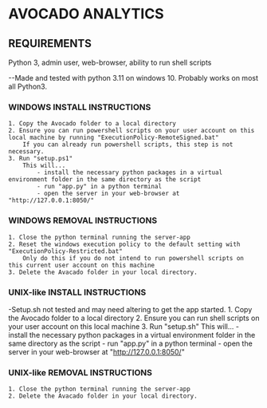 # AVOCADO ANALYTICS

## REQUIREMENTS
Python 3, admin user, web-browser, ability to run shell scripts

--Made and tested with python 3.11 on windows 10. Probably works on most all Python3.

### WINDOWS INSTALL INSTRUCTIONS

	1. Copy the Avocado folder to a local directory
	2. Ensure you can run powershell scripts on your user account on this local machine by running "ExecutionPolicy-RemoteSigned.bat"
		If you can already run powershell scripts, this step is not necessary.
	3. Run "setup.ps1"
		This will...
			- install the necessary python packages in a virtual environment folder in the same directory as the script
			- run "app.py" in a python terminal
			- open the server in your web-browser at "http://127.0.0.1:8050/"

### WINDOWS REMOVAL INSTRUCTIONS

	1. Close the python terminal running the server-app
	2. Reset the windows execution policy to the default setting with "ExecutionPolicy-Restricted.bat"
		Only do this if you do not intend to run powershell scripts on this current user account on this machine
	3. Delete the Avacado folder in your local directory.
	
### UNIX-like INSTALL INSTRUCTIONS
-Setup.sh not tested and may need altering to get the app started.
	1. Copy the Avocado folder to a local directory
	2. Ensure you can run shell scripts on your user account on this local machine
	3. Run "setup.sh"
		This will...
			- install the necessary python packages in a virtual environment folder in the same directory as the script
			- run "app.py" in a python terminal
			- open the server in your web-browser at "http://127.0.0.1:8050/"

### UNIX-like REMOVAL INSTRUCTIONS
	1. Close the python terminal running the server-app
	2. Delete the Avacado folder in your local directory.
